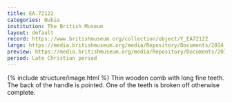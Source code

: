 ```yaml
---
title: EA.72122
categories: Nubia
institution: The British Museum
layout: default
record: https://www.britishmuseum.org/collection/object/Y_EA72122
large: https://media.britishmuseum.org/media/Repository/Documents/2014_11/5_10/bccee022_0369_4002_accc_a3da00b5105b/mid_01189060_001.jpg
preview: https://media.britishmuseum.org/media/Repository/Documents/2014_11/5_10/bccee022_0369_4002_accc_a3da00b5105b/small_01189060_001.jpg
period: Late Christian period
---
```

{% include structure/image.html %}
Thin wooden comb with long fine teeth. The back of the handle is pointed. One of the teeth is broken off otherwise complete.
